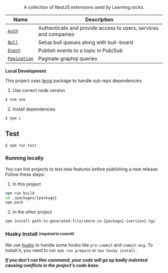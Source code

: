 <p align="center">
A collection of NestJS extensions used by Learning.rocks.
</p>

| Name                                  | Description                                                      |
| ------------------------------------- | ---------------------------------------------------------------- |
| [`Auth`](./packages/auth)             | Authenticate and provide access to users, services and companies |
| [`Bull`](./packages/bull)             | Setup bull queues along with bull-board                          |
| [`Event`](./packages/event)           | Publish events to a topic in Pub/Sub                             |
| [`Pagination`](./packages/pagination) | Paginate graphql queries                                         |

**Local Development**

This project uses [lerna](https://www.npmjs.com/package/lerna) package to handle sub repo dependencies.

1.  Use correct node version

```bash
$ nvm use
```

2.  Install dependencies

```bash
$ npm i
```

## Test

```bash
$ npm run test
```

### Running locally

You can link projects to test new features before publishing a new release.
Follow these steps:

1. In this project

```bash
npm run build
cd ./packages/{package}
npm pack
```

2. In the other project

```bash
npm install path-to-generated-file/skore-io-{package}-{version}.tgz
```

### Husky Install <sub><sup>(required to commit)</sup></sub>

We use [husky](https://www.npmjs.com/package/husky) to handle some hooks like `pre-commit` and `commit-msg`. To install it, you need to run `npm run prepare` or `npx husky install`.

**_If you don't run this command, your code will go up badly indented causing conflicts in the project's code base._**
